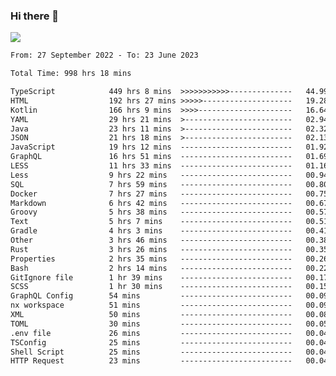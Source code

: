 ### Hi there 👋

<!--<a href="https://github.com/search?o=desc&q=author%3Abushiyi&s=committer-date&type=Commits">-->
<!--    <img align="center" height = "178" src="https://github-readme-stats.vercel.app/api?username=bushiyi&count_private=true&show_icons=true&theme=noctis_minimus&hide=contribs&include_all_commits=true" />-->
<!--</a>-->
<!--<a href="https://github.com/bushiyi?tab=repositories">-->
<!--    <img align="center" height = "178" src="https://github-readme-stats.vercel.app/api/top-langs/?username=bushiyi&count_private=true&theme=noctis_minimus" />-->
<!--</a>-->
 
<!-- [![Ashutosh's github activity graph](https://activity-graph.herokuapp.com/graph?username=bushiyi&theme=react&bg_color=1B2932&point=698B69&line=698B69)](https://github.com/ashutosh00710/github-readme-activity-graph)
 -->


![](https://raw.githubusercontent.com/bushiyi/bushiyi/master/assets/github-contribution-grid-snake.svg)

<!--START_SECTION:waka-->

```txt
From: 27 September 2022 - To: 23 June 2023

Total Time: 998 hrs 18 mins

TypeScript            449 hrs 8 mins  >>>>>>>>>>>--------------   44.99 %
HTML                  192 hrs 27 mins >>>>>--------------------   19.28 %
Kotlin                166 hrs 9 mins  >>>>---------------------   16.64 %
YAML                  29 hrs 21 mins  >------------------------   02.94 %
Java                  23 hrs 11 mins  >------------------------   02.32 %
JSON                  21 hrs 18 mins  >------------------------   02.13 %
JavaScript            19 hrs 12 mins  -------------------------   01.92 %
GraphQL               16 hrs 51 mins  -------------------------   01.69 %
LESS                  11 hrs 33 mins  -------------------------   01.16 %
Less                  9 hrs 22 mins   -------------------------   00.94 %
SQL                   7 hrs 59 mins   -------------------------   00.80 %
Docker                7 hrs 27 mins   -------------------------   00.75 %
Markdown              6 hrs 42 mins   -------------------------   00.67 %
Groovy                5 hrs 38 mins   -------------------------   00.57 %
Text                  5 hrs 7 mins    -------------------------   00.51 %
Gradle                4 hrs 3 mins    -------------------------   00.41 %
Other                 3 hrs 46 mins   -------------------------   00.38 %
Rust                  3 hrs 26 mins   -------------------------   00.35 %
Properties            2 hrs 35 mins   -------------------------   00.26 %
Bash                  2 hrs 14 mins   -------------------------   00.22 %
GitIgnore file        1 hr 39 mins    -------------------------   00.17 %
SCSS                  1 hr 30 mins    -------------------------   00.15 %
GraphQL Config        54 mins         -------------------------   00.09 %
nx workspace          51 mins         -------------------------   00.09 %
XML                   50 mins         -------------------------   00.08 %
TOML                  30 mins         -------------------------   00.05 %
.env file             26 mins         -------------------------   00.04 %
TSConfig              25 mins         -------------------------   00.04 %
Shell Script          25 mins         -------------------------   00.04 %
HTTP Request          23 mins         -------------------------   00.04 %
```

<!--END_SECTION:waka-->

